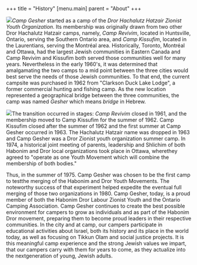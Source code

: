 +++
title = "History"
[menu.main]
parent = "About"
+++

<img class="float-left mr-4 mb-4" src="B017837-R1-26-27.jpg" style="transform: rotate(-5deg);">*Camp Gesher* started as a camp of the *Dror Hachalutz Hatzair Zionist Youth Organization*. Its membership was originally drawn from two other Dror Hachalutz Hatzair camps, namely, *Camp Revivim*, located in Huntsville, Ontario, serving the Southern Ontario area, and *Camp Kissufim*, located in the Laurentians, serving the Montréal area. Historically, Toronto, Montréal and Ottawa, had the largest Jewish communities in Eastern Canada and Camp Revivim and Kissufim both served those communities well for many years. Nevertheless in the early 1960's, it was determined that amalgamating the two camps to a mid point between the three cities would best serve the needs of those Jewish communities. To that end, the current campsite was purchased in 1962 from "Clarkson Duck Lake Lodge", a former commercial hunting and fishing camp. As the new location represented a geographical bridge between the three communities, the camp was named <span data-toggle="tooltip" data-placement="top" title="Bridge">*Gesher*</span> which means *bridge* in Hebrew.

<img class="float-right m-4 mr-0" src="B017837-R1-00-1.jpg" style="transform: rotate(5deg);">The transition occurred in stages: *Camp Revivim* closed in 1961, and the membership moved to Camp Kissufim for the summer of 1962. Camp Kissufim closed after the summer of 1962 and the first summer at Camp Gesher occurred in 1963. The Hachalutz Hatzair name was dropped in 1963 and Camp Gesher was a Dror Zionist youth organization summer camp. In 1974, a historical joint meeting of parents, leadership and Shlichim of both Habonim and Dror local organizations took place in Ottawa, wherethey agreed to "operate as one Youth Movement which will combine the membership of both bodies."

Thus, in the summer of 1975. Camp Gesher was chosen to be the first camp to testthe merging of the Habonim and Dror Youth Movements. The noteworthy success of that experiment helped expedite the eventual full merging of those two organizations in 1980. Camp Gesher, today, is a proud member of both the Habonim Dror Labour Zionist Youth and the Ontario Camping Association. Camp Gesher continues to create the best possible environment for campers to grow as individuals and as part of the Habonim Dror movement, preparing them to become proud leaders in their respective communities. In the city and at camp, our campers participate in educational activities about Israel, both its history and its place in the world today, as well as focusing on <span data-toggle="tooltip" data-placement="top" title="Repairing the World">Tikkun Olam</span> and social justice projects. It is this meaningful camp experience and the strong Jewish values we impart, that our campers carry with them for years to come, as they actualize into the nextgeneration of young, Jewish adults.